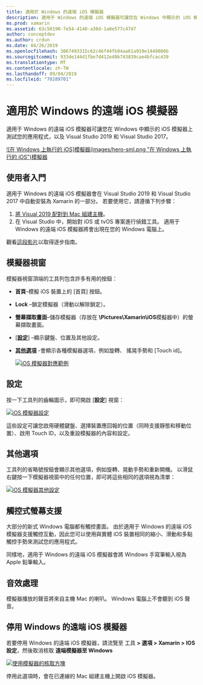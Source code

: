 ```yaml
---
title: 適用於 Windows 的遠端 iOS 模擬器
description: 適用于 Windows 的遠端 iOS 模擬器可讓您在 Windows 中顯示的 iOS 模擬器上測試您的應用程式，以及 Visual Studio 2019。
ms.prod: xamarin
ms.assetid: 63c50190-7e54-4140-a30d-1a0e577c47d7
author: conceptdev
ms.author: crdun
ms.date: 04/26/2019
ms.openlocfilehash: 3067493315c62c46f44fb94aa61a919e1449080b
ms.sourcegitcommit: 933de144d1fbe7d412e49b743839cae4bfcac439
ms.translationtype: MT
ms.contentlocale: zh-TW
ms.lasthandoff: 09/04/2019
ms.locfileid: "70289701"
---
```

# <a name="remoted-ios-simulator-for-windows"></a>適用於 Windows 的遠端 iOS 模擬器

適用于 Windows 的遠端 iOS 模擬器可讓您在 Windows 中顯示的 iOS 模擬器上測試您的應用程式，以及 Visual Studio 2019 和 Visual Studio 2017。

[![在 Windows 上執行的 iOS]模擬器(images/hero-sml.png "在 Windows 上執行的 iOS")模擬器](images/hero.png#lightbox)

## <a name="getting-started"></a>使用者入門

適用于 Windows 的遠端 iOS 模擬器會在 Visual Studio 2019 和 Visual Studio 2017 中自動安裝為 Xamarin 的一部分。 若要使用它，請遵循下列步驟：

1. [將 Visual 2019 配對到 Mac 組建主機](~/ios/get-started/installation/windows/connecting-to-mac/index.md)。
2. 在 Visual Studio 中，開始對 iOS 或 tvOS 專案進行偵錯工具。 適用于 Windows 的遠端 iOS 模擬器將會出現在您的 Windows 電腦上。

觀看[這段影片](deploy.md)以取得逐步指南。

## <a name="simulator-window"></a>模擬器視窗

模擬器視窗頂端的工具列包含許多有用的按鈕：

- **首頁**–模擬 iOS 裝置上的 [首頁] 按鈕。
- **Lock** –鎖定模擬器（滑動以解除鎖定）。
- **螢幕擷取畫面**–儲存模擬器（存放在 **\\Pictures\Xamarin\iOS**模擬器中）的螢幕擷取畫面。
- [[**設定**](#settings)] –顯示鍵盤、位置及其他設定。
- [**其他選項**](#other-options) -會顯示各種模擬器選項，例如旋轉、 搖晃手勢和 [Touch id]。

    [![iOS 模擬器對應範例](images/maps-app-sml.png "iOS 模擬器對應範例")](images/maps-app.png#lightbox)

## <a name="settings"></a>設定

按一下工具列的齒輪圖示，即可開啟 [**設定**] 視窗：

[![iOS 模擬器設定](images/settings-sml.png "iOS 模擬器設定")](images/settings.png#lightbox)

這些設定可讓您啟用硬體鍵盤、選擇裝置應回報的位置（同時支援靜態和移動位置）、啟用 Touch ID，以及重設模擬器的內容和設定。

## <a name="other-options"></a>其他選項

工具列的省略號按鈕會顯示其他選項，例如旋轉、晃動手勢和重新開機。 以滑鼠右鍵按一下模擬器視窗中的任何位置，即可將這些相同的選項視為清單：

[![iOS 模擬器其他設定](images/more-sml.png "iOS 模擬器其他設定")](images/more.png#lightbox)

## <a name="touchscreen-support"></a>觸控式螢幕支援

大部分的新式 Windows 電腦都有觸控畫面。 由於適用于 Windows 的遠端 iOS 模擬器支援觸控互動，因此您可以使用與實體 iOS 裝置相同的縮小、滑動和多點觸控手勢來測試您的應用程式。

同樣地，適用于 Windows 的遠端 iOS 模擬器會將 Windows 手寫筆輸入視為 Apple 鉛筆輸入。

## <a name="sound-handling"></a>音效處理

模擬器播放的聲音將來自主機 Mac 的喇叭。
Windows 電腦上不會聽到 iOS 聲音。

## <a name="disabling-the-remoted-ios-simulator-for-windows"></a>停用 Windows 的遠端 iOS 模擬器

若要停用 Windows 的遠端 iOS 模擬器，請流覽至 工具  **> 選項 > Xamarin > IOS 設定**，然後取消核取 **遠端模擬器至 Windows**

[![使用模擬器的核取方塊](images/options-sml.png "使用模擬器的核取方塊")](images/options.png#lightbox)

停用此選項時，會在已連線的 Mac 組建主機上開啟 iOS 模擬器。
